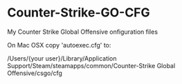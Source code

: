 # Counter-Strike-GO-CFG
My Counter Strike Global Offensive onfiguration files

On Mac OSX copy 'autoexec.cfg' to:

  /Users/{your user}/Library/Application Support/Steam/steamapps/common/Counter-Strike Global Offensive/csgo/cfg
